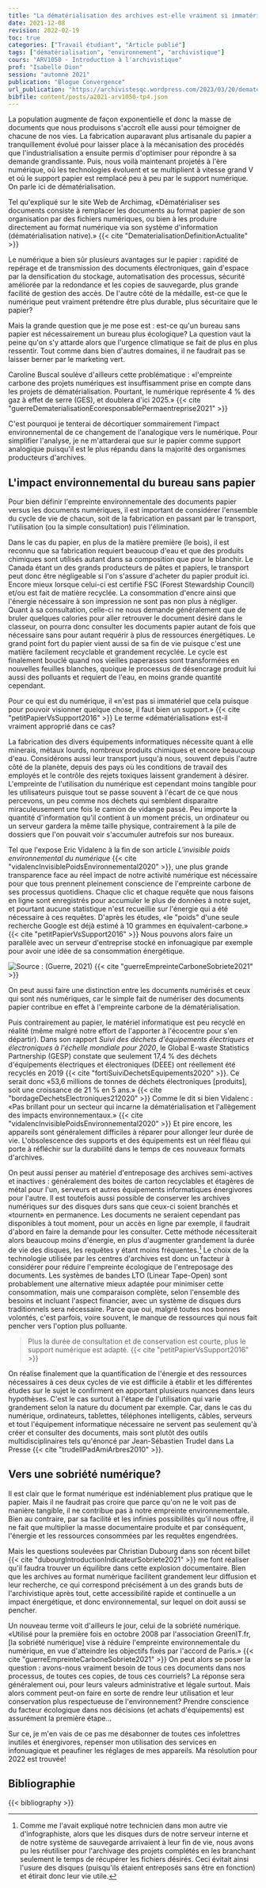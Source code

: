 ```yaml
---
title: "La dématérialisation des archives est-elle vraiment si immatérielle et écologique qu'on le pense?"
date: 2021-12-08
revision: 2022-02-19
toc: true
categories: ["Travail étudiant", "Article publié"]
tags: ["dématérialisation", "environnement", "archivistique"]
cours: "ARV1050 - Introduction à l'archivistique"
prof: "Isabelle Dion"
session: "automne 2021"
publication: "Blogue Convergence"
url_publication: "https://archivistesqc.wordpress.com/2023/03/20/dematerialisation/"
bibfile: content/posts/a2021-arv1050-tp4.json
---
```


La population augmente de façon exponentielle et donc la masse de documents que nous produisons s'accroît elle aussi pour témoigner de chacune de nos vies. La fabrication auparavant plus artisanale du papier a tranquillement évolué pour laisser place à la mécanisation des procédés que l'industrialisation a ensuite permis d'optimiser pour répondre à sa demande grandissante. Puis, nous voilà maintenant projetés à l'ère numérique, où les technologies évoluent et se multiplient à vitesse grand V et où le support papier est remplacé peu à peu par le support numérique. On parle ici de dématérialisation.

Tel qu'expliqué sur le site Web de Archimag, «Dématérialiser ses documents consiste à remplacer les documents au format papier de son organisation par des fichiers numériques, ou bien à les produire directement au format numérique via son système d'information (dématérialisation native).» {{< cite "DematerialisationDefinitionActualite" >}}

Le numérique a bien sûr plusieurs avantages sur le papier : rapidité de repérage et de transmission des documents électroniques, gain d'espace par la densification du stockage, automatisation des processus, sécurité améliorée par la redondance et les copies de sauvegarde, plus grande facilité de gestion des accès. De l'autre côté de la médaille, est-ce que le numérique peut vraiment prétendre être plus durable, plus sécuritaire que le papier?

Mais la grande question que je me pose est : est-ce qu'un bureau sans papier est nécessairement un bureau plus écologique? La question vaut la peine qu'on s'y attarde alors que l'urgence climatique se fait de plus en plus ressentir. Tout comme dans bien d'autres domaines, il ne faudrait pas se laisser berner par le marketing vert.

Caroline Buscal soulève d'ailleurs cette problématique : «l'empreinte carbone des projets numériques est insuffisamment prise en compte dans les projets de dématérialisation. Pourtant, le numérique représente 4 % des gaz à effet de serre (GES), et doublera d'ici 2025.» {{< cite "guerreDematerialisationEcoresponsablePermaentreprise2021" >}}

C'est pourquoi je tenterai de décortiquer sommairement l'impact environnemental de ce changement de l'analogique vers le numérique. Pour simplifier l'analyse, je ne m'attarderai que sur le papier comme support analogique puisqu'il est le plus répandu dans la majorité des organismes producteurs d'archives.

## L'impact environnemental du bureau sans papier

Pour bien définir l'empreinte environnementale des documents papier versus les documents numériques, il est important de considérer l'ensemble du cycle de vie de chacun, soit de la fabrication en passant par le transport, l'utilisation (ou la simple consultation) puis l'élimination.

Dans le cas du papier, en plus de la matière première (le bois), il est reconnu que sa fabrication requiert beaucoup d'eau et que des produits chimiques sont utilisés autant dans sa composition que pour le blanchir. Le Canada étant un des grands producteurs de pâtes et papiers, le transport peut donc être négligeable si l'on s'assure d'acheter du papier produit ici. Encore mieux lorsque celui-ci est certifié FSC (Forest Stewardship Council) et/ou est fait de matière recyclée. La consommation d'encre ainsi que l'énergie nécessaire à son impression ne sont pas non plus à négliger. Quant à sa consultation, celle-ci ne nous demande généralement que de bruler quelques calories pour aller retrouver le document désiré dans le classeur, on pourra donc consulter les documents papier autant de fois que nécessaire sans pour autant requérir à plus de ressources énergétiques. Le grand point fort du papier vient aussi de sa fin de vie puisque c'est une matière facilement recyclable et grandement recyclée. Le cycle est finalement bouclé quand nos vieilles paperasses sont transformées en nouvelles feuilles blanches, quoique le processus de désencrage produit lui aussi des polluants et requiert de l'eau, en moins grande quantité cependant.

Pour ce qui est du numérique, il «n'est pas si immatériel que cela puisque pour pouvoir visionner quelque chose, il faut bien un support.» {{< cite "petitPapierVsSupport2016" >}} Le terme «dématérialisation» est-il vraiment approprié dans ce cas?

La fabrication des divers équipements informatiques nécessite quant à elle minerais, métaux lourds, nombreux produits chimiques et encore beaucoup d'eau. Considérons aussi leur transport jusqu'à nous, souvent depuis l'autre côté de la planète, depuis des pays où les conditions de travail des employés et le contrôle des rejets toxiques laissent grandement à désirer. L'empreinte de l'utilisation du numérique est cependant moins tangible pour les utilisateurs puisque tout se passe souvent à l'écart de ce que nous percevons, un peu comme nos déchets qui semblent disparaitre miraculeusement une fois le camion de vidange passé. Peu importe la quantité d'information qu'il contient à un moment précis, un ordinateur ou un serveur gardera la même taille physique, contrairement à la pile de dossiers que l'on pouvait voir s'accumuler autrefois sur nos bureaux.

Tel que l'expose Eric Vidalenc à la fin de son article _L'invisible poids environnemental du numérique_ {{< cite "vidalencInvisiblePoidsEnvironnemental2020" >}}, une plus grande transparence face au réel impact de notre activité numérique est nécessaire pour que tous prennent pleinement conscience de l'empreinte carbone de ses processus quotidiens. Chaque clic et chaque requête que nous faisons en ligne sont enregistrés pour accumuler le plus de données à notre sujet, et pourtant aucune statistique n'est recueillie sur l'énergie qui a été nécessaire à ces requêtes. D'après les études, «le "poids" d'une seule recherche Google est déjà estimé à 10 grammes en équivalent-carbone.» {{< cite "petitPapierVsSupport2016" >}} Nous pouvons alors faire un parallèle avec un serveur d'entreprise stocké en infonuagique par exemple pour avoir une idée de sa consommation énergétique.

![Source : (Guerre, 2021)](/images/posts/archimag_infographique_utilisation.png)
{{< cite "guerreEmpreinteCarboneSobriete2021" >}}

On peut aussi faire une distinction entre les documents numérisés et ceux qui sont nés numériques, car le simple fait de numériser des documents papier contribue en effet à l'empreinte carbone de la dématérialisation.

Puis contrairement au papier, le matériel informatique est peu recyclé en réalité (même malgré notre effort de l'apporter à l'écocentre pour s'en départir). Dans son rapport _Suivi des déchets d'équipements électriques et électroniques à l'échelle mondiale pour 2020_, le Global E-waste Statistics Partnership (GESP) constate que seulement 17,4 % des déchets d'équipements électriques et électroniques (DEEE) ont réellement été recyclés en 2019 {{< cite "fortiSuiviDechetsEquipements2020" >}}. Ce serait donc «53,6 millions de tonnes de déchets électroniques \[produits], soit une croissance de 21 % en 5 ans.» {{< cite "bordageDechetsElectroniques212020" >}} Comme le dit si bien Vidalenc : «Pas brillant pour un secteur qui incarne la dématérialisation et l'allègement des impacts environnementaux.» {{< cite "vidalencInvisiblePoidsEnvironnemental2020" >}} Et pire encore, les appareils sont généralement difficiles à réparer pour allonger leur durée de vie. L'obsolescence des supports et des équipements est un réel fléau qui porte à réfléchir sur la durabilité dans le temps de ces nouveaux formats d'archives.

On peut aussi penser au matériel d'entreposage des archives semi-actives et inactives : généralement des boites de carton recyclables et étagères de métal pour l'un, serveurs et autres équipements informatiques énergivores pour l'autre. Il est toutefois aussi possible de conserver les archives numériques sur des disques durs sans que ceux-ci soient branchés et «tournent» en permanence. Les documents ne seraient cependant pas disponibles à tout moment, pour un accès en ligne par exemple, il faudrait d'abord en faire la demande pour les consulter. Cette méthode nécessiterait alors beaucoup moins d'énergie, en plus d'augmenter grandement la durée de vie des disques, les requêtes y étant moins fréquentes.[^1] Le choix de la technologie utilisée par les centres d'archives est donc un facteur à considérer pour réduire l'empreinte écologique de l'entreposage des documents. Les systèmes de bandes LTO (Linear Tape-Open) sont probablement une alternative mieux adaptée pour minimiser cette consommation, mais une comparaison complète, selon l'ensemble des besoins et incluant l'aspect financier, avec un système de disques durs traditionnels sera nécessaire. Parce que oui, malgré toutes nos bonnes volontés, c'est parfois, voire souvent, le manque de ressources qui nous fait pencher vers l'option plus polluante.

[^1]: Comme me l'avait expliqué notre technicien dans mon autre vie d'infographiste, alors que les disques durs de notre serveur interne et de notre système de sauvegarde arrivaient à leur fin de vie, nous avons pu les réutiliser pour l'archivage des projets complétés en les branchant seulement le temps de récupérer les fichiers désirés. Ceci évitait ainsi l'usure des disques (puisqu'ils étaient entreposés sans être en fonction) et étirait donc leur vie utile.

> Plus la durée de consultation et de conservation est courte, plus le support numérique est adapté. {{< cite "petitPapierVsSupport2016" >}}

On réalise finalement que la quantification de l'énergie et des ressources nécessaires à ces deux cycles de vie est difficile à établir et les différentes études sur le sujet le confirment en apportant plusieurs nuances dans leurs hypothèses. C'est le cas surtout à l'étape de l'utilisation qui varie grandement selon la nature du document par exemple. Car, dans le cas du numérique, ordinateurs, tablettes, téléphones intelligents, câbles, serveurs et tout l'équipement informatique nécessaire ne servent pas seulement qu'à créer et consulter des documents, mais sont plutôt des outils multidisciplinaires tels qu'énoncé par Jean-Sébastien Trudel dans La Presse {{< cite "trudelIPadAmiArbres2010" >}}.

## Vers une sobriété numérique?

Il est clair que le format numérique est indéniablement plus pratique que le papier. Mais il ne faudrait pas croire que parce qu'on ne le voit pas de manière tangible, il ne contribue pas à notre empreinte environnementale. Bien au contraire, par sa facilité et les infinies possibilités qu'il nous offre, il ne fait que multiplier la masse documentaire produite et par conséquent, l'énergie et les ressources consommées par les requêtes engendrées.

Mais les questions soulevées par Christian Dubourg dans son récent billet {{< cite "dubourgIntroductionIndicateurSobriete2021" >}} me font réaliser qu'il faudra trouver un équilibre dans cette explosion documentaire. Bien que les archives au format numérique facilitent grandement leur diffusion et leur recherche, ce qui correspond précisément à un des grands buts de l'archivistique après tout, cette accessibilité rapide et continuelle a un impact énergétique, et donc environnemental, sur lequel on doit aussi se pencher.

Un nouveau terme voit d'ailleurs le jour, celui de la sobriété numérique. «Utilisé pour la première fois en octobre 2008 par l'association GreenIT.fr, \[la sobriété numérique] vise à réduire l'empreinte environnementale du numérique, en vue d'atteindre les objectifs fixés par l'accord de Paris.» {{< cite "guerreEmpreinteCarboneSobriete2021" >}} On peut alors se poser la question : avons-nous vraiment besoin de tous ces documents dans nos processus, de toutes ces copies, de tous ces courriels? La réponse sera généralement oui, pour leurs valeurs administrative et légale surtout. Mais alors comment peut-on faire en sorte de rendre leur utilisation et leur conservation plus respectueuse de l'environnement? Prendre conscience du facteur écologique dans nos décisions (et achats d'équipements) est assurément la première étape...

Sur ce, je m'en vais de ce pas me désabonner de toutes ces infolettres inutiles et énergivores, repenser mon utilisation des services en infonuagique et peaufiner les réglages de mes appareils. Ma résolution pour 2022 est trouvée!

## Bibliographie

{{< bibliography >}}

<!--Bordage, F. (2020, 3 juillet). Déchets électroniques : + 21 % en 5 ans. _Green IT_. [https://www.greenit.fr/2020/07/03/dechets-electroniques-21-en-5-ans/](https://www.greenit.fr/2020/07/03/dechets-electroniques-21-en-5-ans/)

Deluzarche, C. (2021, 10 novembre). Quelle est l'empreinte carbone d'un e‑mail ? _Futura_. [https://www.futura-sciences.com/planete/questions-reponses/eco-consommation-empreinte-carbone-e-mail-10840/](https://www.futura-sciences.com/planete/questions-reponses/eco-consommation-empreinte-carbone-e-mail-10840/)

_Dématérialisation : définition, actualité et enjeux_. (s. d.). Archimag. [https://www.archimag.com/tags/d%C3%A9mat%C3%A9rialisation](https://www.archimag.com/tags/d%C3%A9mat%C3%A9rialisation)

Dubourg, C. (2021, 15 novembre). Introduction à l'Indicateur de sobriété numérique d'un SAE. _Convergence AAQ_. [https://archivistesqc.
 wordpress.com/2021/11/15/gestion\_ecoenergetique/](https://archivistesqc.wordpress.com/2021/11/15/gestion_ecoenergetique/)

Duprat-Caouré, S. (2020, 13 novembre). Développez votre sobriété numérique ! _Etourisme.info_. [https://www.etourisme.info/developpez-votre-sobriete-numerique/](https://www.etourisme.info/developpez-votre-sobriete-numerique/)

Fonteneau, A. (2021, 16 juin). _Liseuse numérique ou papier imprimé :
 comment limiter l'impact environnemental ?_ TV5MONDE. [https://information.tv5monde.com/info/liseuse-numerique-ou-papier-imprime-comment-limiter-l-impact-environnemental-413122](https://information.tv5monde.com/info/liseuse-numerique-ou-papier-imprime-comment-limiter-l-impact-environnemental-413122)

Forti, V., Baldé, C. P., Kuehr, R. et Bel, G. (2020). _Suivi des déchets d'équipements électriques et électroniques à l'échelle mondiale pour 2020_. L'Université des Nations Unies/Institut des Nations Unies pour la formation et la recherche et l'Union internationale des télécommunications. [https://globalewaste.org/proxy/?publication=/v1/file/271/The-Global-E-waste-Monitor-2020-Quantities-flows-and-the-circular-economy-potential.zip](https://globalewaste.org/proxy/?publication=/v1/file/271/The-Global-E-waste-Monitor-2020-Quantities-flows-and-the-circular-economy-potential.zip)

Guerre, L. (2021, 25 octobre). De la dématérialisation écoresponsable à la permaentreprise : visionnez le replay de la journée événement Archimag ! _Archimag_. [https://www.archimag.com/demat-cloud/
 2021/10/25/dematerialisation-ecoresponsable-permaentreprise-archimag](https://www.archimag.com/demat-cloud/2021/10/25/dematerialisation-ecoresponsable-permaentreprise-archimag)

Guerre, L. (2021, 7 octobre). Empreinte carbone et sobriété numérique : comment agir ? _Archimag_. [https://www.archimag.com/demat-cloud/
 2021/10/07/empreinte-carbone-sobriete-numerique-comment-agir](https://www.archimag.com/demat-cloud/2021/10/07/empreinte-carbone-sobriete-numerique-comment-agir)

Petit, P. (2016, 17 février). Papier vs. support numérique : quel impact environnemental ? _ConsoGlobe_. [https://www.consoglobe.com/
 duel-papier-vs-numerique-cg](https://www.consoglobe.com/duel-papier-vs-numerique-cg)

Trudel, J.-S. (2010, 4 juin). L'iPad: un ami des arbres. _La Presse_. [https://www.lapresse.ca/opinions/201006/03/01-4286632-
 lipad-un-ami-des-arbres.php](https://www.lapresse.ca/opinions/201006/03/01-4286632-lipad-un-ami-des-arbres.php)

Vidalenc, É. (2020, 1 septembre). L'invisible poids environnemental du numérique. _Magazine FORMES_. [http://www.formes.ca/environnement/
 articles/le-poids-environnemental-du-numerique](http://www.formes.ca/environnement/articles/le-poids-environnemental-du-numerique)
-->
